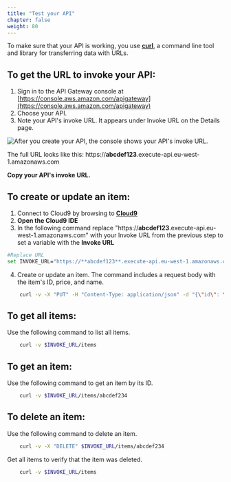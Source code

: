 ```yaml
---
title: "Test your API"
chapter: false
weight: 80
---
```


To make sure that your API is working, you use [**curl**](https://curl.se/), a command line tool and library for transferring data with URLs.

## To get the URL to invoke your API:
1. Sign in to the API Gateway console at [https://console.aws.amazon.com/apigateway](https://console.aws.amazon.com/apigateway)
2. Choose your API.
3. Note your API's invoke URL. It appears under Invoke URL on the Details page. 

![After you create your API, the console shows your API's invoke URL.](/images/ddb-invoke-url.png)

The full URL looks like this: https://**abcdef123**.execute-api.eu-west-1.amazonaws.com

**Copy your API's invoke URL.**

## To create or update an item:

1. Connect to Cloud9 by browsing to [**Cloud9**](https://console.aws.amazon.com/cloud9)
2. **Open the Cloud9 IDE** 
3. In the following command replace "https://**abcdef123**.execute-api.eu-west-1.amazonaws.com" with your Invoke URL from the previous step to set a variable with the **Invoke URL**

```bash
#Replace URL
set INVOKE_URL="https://**abcdef123**.execute-api.eu-west-1.amazonaws.com"
```

4. Create or update an item. The command includes a request body with the item's ID, price, and name. 

```bash
    curl -v -X "PUT" -H "Content-Type: application/json" -d "{\"id\": \"abcdef234\", \"price\": 12345, \"name\": \"myitem\"}" $INVOKE_URL/items
```

## To get all items:

Use the following command to list all items.

```bash
    curl -v $INVOKE_URL/items
```

## To get an item:
Use the following command to get an item by its ID.

```bash
    curl -v $INVOKE_URL/items/abcdef234
```

## To delete an item:

Use the following command to delete an item.
```bash
    curl -v -X "DELETE" $INVOKE_URL/items/abcdef234
```
Get all items to verify that the item was deleted.
```bash
    curl -v $INVOKE_URL/items
```
